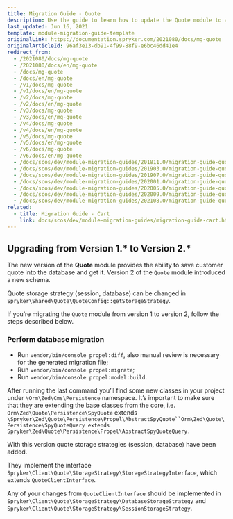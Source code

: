 ```yaml
---
title: Migration Guide - Quote
description: Use the guide to learn how to update the Quote module to a newer version.
last_updated: Jun 16, 2021
template: module-migration-guide-template
originalLink: https://documentation.spryker.com/2021080/docs/mg-quote
originalArticleId: 96af3e13-db91-4f99-88f9-e6bc46dd41e4
redirect_from:
  - /2021080/docs/mg-quote
  - /2021080/docs/en/mg-quote
  - /docs/mg-quote
  - /docs/en/mg-quote
  - /v1/docs/mg-quote
  - /v1/docs/en/mg-quote
  - /v2/docs/mg-quote
  - /v2/docs/en/mg-quote
  - /v3/docs/mg-quote
  - /v3/docs/en/mg-quote
  - /v4/docs/mg-quote
  - /v4/docs/en/mg-quote
  - /v5/docs/mg-quote
  - /v5/docs/en/mg-quote
  - /v6/docs/mg-quote
  - /v6/docs/en/mg-quote
  - /docs/scos/dev/module-migration-guides/201811.0/migration-guide-quote.html
  - /docs/scos/dev/module-migration-guides/201903.0/migration-guide-quote.html
  - /docs/scos/dev/module-migration-guides/201907.0/migration-guide-quote.html
  - /docs/scos/dev/module-migration-guides/202001.0/migration-guide-quote.html
  - /docs/scos/dev/module-migration-guides/202005.0/migration-guide-quote.html
  - /docs/scos/dev/module-migration-guides/202009.0/migration-guide-quote.html
  - /docs/scos/dev/module-migration-guides/202108.0/migration-guide-quote.html
related:
  - title: Migration Guide - Cart
    link: docs/scos/dev/module-migration-guides/migration-guide-cart.html
---
```


## Upgrading from Version 1.* to Version 2.*

The new version of the **Quote** module provides the ability to save customer quote into the database and get it. Version 2 of the `Quote` module introduced a new schema.

Quote storage strategy (session, database) can be changed in `Spryker\Shared\Quote\QuoteConfig::getStorageStrategy`.

If you’re migrating the `Quote` module from version 1 to version 2,  follow the steps described below.

### Perform database migration

* Run `vendor/bin/console propel:diff`, also manual review is necessary for the generated migration file;
* Run `vendor/bin/console propel:migrate`;
* Run `vendor/bin/console propel:model:build`.

After running the last command you’ll find some new classes in your project under `\Orm\Zed\Cms\Persistence` namespace. It’s important to make sure that they are extending the base classes from the core, i.e. `Orm\Zed\Quote\Persistence\SpyQuote` extends `\Spryker\Zed\Quote\Persistence\Propel\AbstractSpyQuote``Orm\Zed\Quote\Persistence\SpyQuoteQuery extends Spryker\Zed\Quote\Persistence\Propel\AbstractSpyQuoteQuery.`

With this version quote storage strategies (session, database) have been added.

They implement the interface `Spryker\Client\Quote\StorageStrategy\StorageStrategyInterface`, which extends `QuoteClientInterface`.

Any of your changes from `QuoteClientInterface` should be implemented in `Spryker\Client\Quote\StorageStrategy\DatabaseStorageStrategy` and `Spryker\Client\Quote\StorageStrategy\SessionStorageStrategy`.

<!-- Last review date: Apr 10, 2018*  by  Dmitriy Krainiy-->
